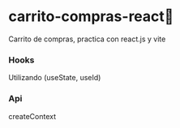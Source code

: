 # carrito-compras-react🛒
Carrito de compras, practica con react.js y vite
### Hooks
Utilizando (useState, useId)
### Api
createContext

